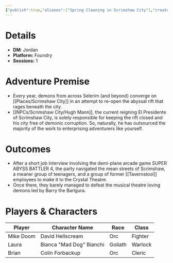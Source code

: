 ```yaml
---
{"publish":true,"aliases":["Spring Cleaning in Scrimshaw City"],"created":"2025-10-16T09:27:58.000-04:00","modified":"2025-10-16T13:54:39.420-04:00","published":"2025-10-16T13:54:39.420-04:00","cssclasses":"","DM":"Jordan","Players":["Mike Doom","Laura","Brian"],"Platform":"Foundry","Sessions":1,"Start Date":"2025-05-01"}
---
```


# Details
- **DM**: Jordan
- **Platform:** Foundry
- **Sessions:** 1

# Adventure Premise
- Every year, demons from across Selerim (and beyond) converge on [[Places/Scrimshaw City]] in an attempt to re-open the abyssal rift that rages beneath the city.
- [[NPCs/Scrimshaw City/Hugh Mann]], the current reigning El Presidente of Scrimshaw City, is solely responsible for keeping the rift closed and his city free of demonic corruption. So, naturally, he has outsourced the majority of the work to enterprising adventurers like yourself.

# Outcomes
- After a short job interview involving the demi-plane arcade game SUPER ABYSS BATTLER 4, the party navigated the mean streets of Scrimshaw, a meaner group of teenagers, and a group of former [[Tavernstool]] employees to make it to the Crystal Theatre.
- Once there, they barely managed to defeat the musical theatre loving demons led by Barry the Barlgura.

# Players & Characters
| Player              | Character Name           | Race    | Class   |
| ------------------- | ------------------------ | ------- | ------- |
| Mike Doom | David Hellscream         | Orc     | Fighter |
| Laura | Bianca "Mad Dog" Bianchi | Goliath | Warlock |
| Brian | Colin Forbackup          | Orc     | Cleric  |
